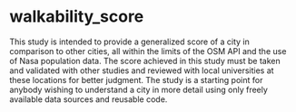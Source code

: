# walkability_score

This study is intended to provide a generalized score of a city in comparison to other cities, all within the limits of the OSM API and the use of Nasa population data. The score achieved in this study must be taken and validated with other studies and reviewed with local universities at these locations for better judgment. The study is a starting point for anybody wishing to understand a city in more detail using only freely available data sources and reusable code.
